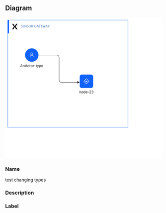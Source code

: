 
## Diagram

![test changing types](../img/miscdiagram_2YkL9JZXpSE_B18mG8_Wo.png)

### Name


test changing types


### Description




### Label




